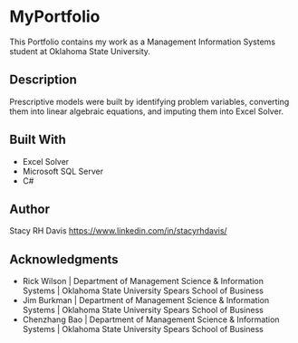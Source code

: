# MyPortfolio
This Portfolio contains my work as a Management Information Systems student at Oklahoma State University. 

## Description
Prescriptive models were built by identifying problem variables, converting them into linear algebraic equations, and imputing them into Excel Solver.

## Built With
* Excel Solver
* Microsoft SQL Server
* C#

## Author

Stacy RH Davis
https://www.linkedin.com/in/stacyrhdavis/

## Acknowledgments

* Rick Wilson | Department of Management Science & Information Systems | Oklahoma State University Spears School of Business
* Jim Burkman | Department of Management Science & Information Systems | Oklahoma State University Spears School of Business
* Chenzhang Bao | Department of Management Science & Information Systems | Oklahoma State University Spears School of Business
